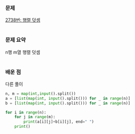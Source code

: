 ### 문제

[2738번: 행렬 덧셈](https://www.acmicpc.net/problem/2738)
<br><br>

### 문제 요약

n행 m열 행렬 덧셈
<br><br>

### 배운 점

다른 풀이

```python
n, m = map(int,input().split())
a = [list(map(int, input().split())) for _ in range(n)]
b = [list(map(int, input().split())) for _ in range(n)]

for i in range(n):
    for j in range(m):
        print(a[i][j]+b[i][j], end=" ")
    print()
```